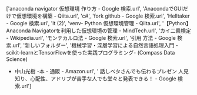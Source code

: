 ['anaconda navigator 仮想環境 作り方 - Google 検索.url', 'AnacondaでGUIだけで仮想環境を構築 - Qiita.url',
'c#', 'fork github - Google 検索.url', 'Helltaker - Google 検索.url', 'it (2)', 'venv- Python 仮想環境管理 - Qiita.url', 
'【Python】Anaconda Navigatorを利用した仮想環境の管理 - MindTech.url', 'カイ二乗検定 - Wikipedia.url', 'モンテカルロ法 - Google 検索.url',
'引用 方法 - Google 検索.url', '新しいフォルダー', '機械学習・深層学習による自然言語処理入門 -scikit-learnとTensorFlowを使った実践プログラミング- (Compass Data Science) 
- 中山光樹 -本 - 通販 - Amazon.url', '
話しベタさんでも伝わるプレゼン 人見知り、心配性、アドリブが苦手な人でも堂々と発表できる！ - Google 検索.url']
